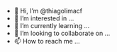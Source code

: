 - 👋 Hi, I’m @thiagolimacf
- 👀 I’m interested in ...
- 🌱 I’m currently learning ...
- 💞️ I’m looking to collaborate on ...
- 📫 How to reach me ...

<!---
thiagolimacf/thiagolimacf is a ✨ special ✨ repository because its `README.md` (this file) appears on your GitHub profile.
You can click the Preview link to take a look at your changes.
--->
